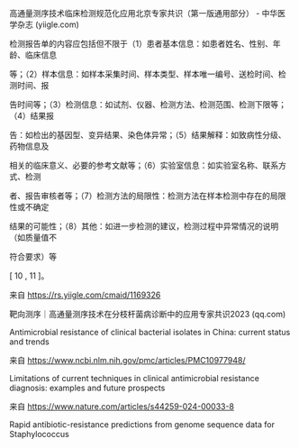 

高通量测序技术临床检测规范化应用北京专家共识（第一版通用部分） - 中华医学杂志
(yiigle.com)

检测报告单的内容应包括但不限于（1）患者基本信息：如患者姓名、性别、年龄、临床信息

等；（2）样本信息：如样本采集时间、样本类型、样本唯一编号、送检时间、检测时间、报

告时间等；（3）检测信息：如试剂、仪器、检测方法、检测范围、检测下限等；（4）结果报

告：如检出的基因型、变异结果、染色体异常；（5）结果解释：如致病性分级、药物信息及

相关的临床意义、必要的参考文献等；（6）实验室信息：如实验室名称、联系方式、检测

者、报告审核者等；（7）检测方法的局限性：检测方法在样本检测中存在的局限性或不确定

结果的可能性；（8）其他：如进一步检测的建议，检测过程中异常情况的说明（如质量值不

符合要求）等

[ 10 , 11 ]。

来自 <https://rs.yiigle.com/cmaid/1169326>

靶向测序｜高通量测序技术在分枝杆菌病诊断中的应用专家共识2023 (qq.com)

Antimicrobial resistance of clinical bacterial
isolates in China: current status and trends

来自 <https://www.ncbi.nlm.nih.gov/pmc/articles/PMC10977948/>

Limitations of current techniques in
clinical antimicrobial resistance diagnosis:
examples and future prospects

来自 <https://www.nature.com/articles/s44259-024-00033-8>

Rapid antibiotic-resistance predictions from
genome sequence data for Staphylococcus

